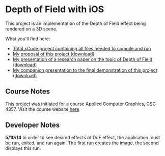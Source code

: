 # Depth of Field with iOS

This project is an implementation of the Depth of Field effect being rendered on a 3D scene.

What you'll find here:

- [Total xCode project containing all files needed to compile and run](https://github.com/skydiving-nono/OpenGL/tree/master/DoF/Depth.of.Field)
- [My proposal of this project (download)](https://github.com/skydiving-nono/OpenGL/raw/master/DoF/Project-Proposal.pdf)
- [My presentation of a research paper on the topic of Depth of Field (download)](https://github.com/skydiving-nono/OpenGL/raw/master/DoF/Midterm%20Paper%20Presentation.pdf)
- [My companion presentation to the final demonstration of this project (download)](https://github.com/skydiving-nono/OpenGL/raw/master/DoF/Final%20Presentation.pdf)

## Course Notes

This project was initiated for a course Applied Computer Graphics, CSC 4357. Visit the course website 
[here](http://csc.lsu.edu/~kooima/csc4357/index.html)

## Developer Notes

**5/10/14** In order to see desired effects of DoF effect, the application must be run, exited, and run again. The first run creates the image, the second displays this run. 